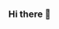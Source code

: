 ### Hi there 👋

<!--
**stevnnyee/stevnnyee** is a ✨ _special_ ✨ repository because its `README.md` (this file) appears on your GitHub profile.

Here are some ideas to get you started:

- 🌱 I’m currently learning about Computer Science and Mathematics
- 📫 How to reach me: yee.stev@northeastern.edu
- 😄 Pronouns: He/Him
-->

